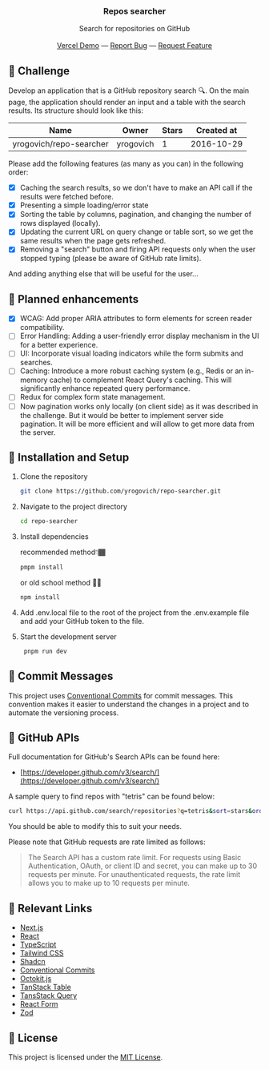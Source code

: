 <div align="center">

<h3 align="center">Repos searcher </h3>
<p align="center">
Search for repositories on GitHub

<br/>
<br/>
<a href="https://repo-searcher-five.vercel.app/">Vercel Demo</a> —
<a href="https://github.com/yrogovich/repo-searcher/issues/new?labels=bug&template=bug-report---.md">Report Bug</a> —
<a href="https://github.com/yrogovich/repo-searcher/issues/new?labels=enhancement&template=feature-request---.md">Request Feature</a>
</p>
</div>

## 🌟 Challenge

Develop an application that is a GitHub repository search 🔍. On the main page, the application should render an input
and a table with the search results. Its structure should look like this:

| Name                    | Owner     | Stars | Created at |
|-------------------------|-----------|-------|------------|
| yrogovich/repo-searcher | yrogovich | 1     | 2016-10-29 |

Please add the following features (as many as you can) in the following order:

- [x] Caching the search results, so we don't have to make an API call if the results were fetched before.
- [x] Presenting a simple loading/error state
- [x] Sorting the table by columns, pagination, and changing the number of rows displayed (locally).
- [x] Updating the current URL on query change or table sort, so we get the same results when the page gets refreshed.
- [x] Removing a "search" button and firing API requests only when the user stopped typing (please be aware of GitHub
  rate limits).

And adding anything else that will be useful for the user...

## 🚀 Planned enhancements

- [X] WCAG: Add proper ARIA attributes to form elements for screen reader compatibility.
- [ ] Error Handling: Adding a user-friendly error display mechanism in the UI for a better experience.
- [ ] UI: Incorporate visual loading indicators while the form submits and searches.
- [ ] Caching: Introduce a more robust caching system (e.g., Redis or an in-memory cache) to complement React Query's
  caching. This will significantly enhance repeated query performance.
- [ ] Redux for complex form state management.
- [ ] Now pagination works only locally (on client side) as it was described in the challenge. But it would be better to
  implement server side pagination. It will be more efficient and will allow to get more data from the server.

## 🔧 Installation and Setup

1. Clone the repository
   ```bash
   git clone https://github.com/yrogovich/repo-searcher.git
   ```
2. Navigate to the project directory
   ```bash
   cd repo-searcher
   ```
3. Install dependencies

   recommended method👇🏾

   ```bash
   pmpm install
   ```

   or old school method 👴🏾

   ```bash
   npm install
   ```

4. Add .env.local file to the root of the project from the .env.example file and add your GitHub token to the file.
5. Start the development server

   ```bash
    pnpm run dev
   ```

## 💬 Commit Messages

This project uses [Conventional Commits](https://www.conventionalcommits.org/en/v1.0.0/#specification) for commit
messages. This convention makes it easier to understand the changes in a project and to automate the versioning process.

## 🐙 GitHub APIs

Full documentation for GitHub's Search APIs can be found here:

- [https://developer.github.com/v3/search/](https://developer.github.com/v3/search/)

A sample query to find repos with "tetris" can be found below:

```bash
curl https://api.github.com/search/repositories?q=tetris&sort=stars&order=desc
```

You should be able to modify this to suit your needs.

Please note that GitHub requests are rate limited as follows:

> The Search API has a custom rate limit. For requests using Basic Authentication, OAuth, or client ID and secret, you
> can make up to 30 requests per minute. For unauthenticated requests, the rate limit allows you to make up to 10
> requests
> per minute.

## 🔗 Relevant Links

- [Next.js](https://nextjs.org/)
- [React](https://react.dev/learn)
- [TypeScript](https://www.typescriptlang.org/docs/handbook/typescript-in-5-minutes.html)
- [Tailwind CSS](https://v2.tailwindcss.com/docs)
- [Shadcn](https://ui.shadcn.com/docs)
- [Conventional Commits](https://www.conventionalcommits.org/en/v1.0.0/#specification)
- [Octokit.js](https://octokit.github.io/rest.js/v20#usage)
- [TanStack Table](https://tanstack.com/table/latest)
- [TansStack Query](https://tanstack.com/query/latest)
- [React Form](https://react-hook-form.com/get-started)
- [Zod](https://zod.dev/?id=introduction)

## 📜 License

This project is licensed under the [MIT License](https://opensource.org/license/mit/).
